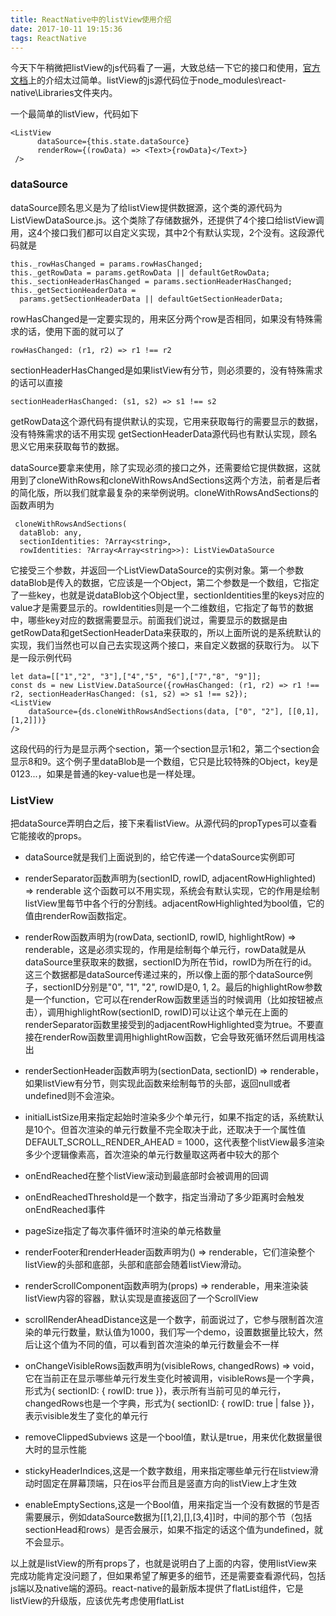 ```yaml
---
title: ReactNative中的listView使用介绍
date: 2017-10-11 19:15:36
tags: ReactNative
---
```

今天下午稍微把listView的js代码看了一遍，大致总结一下它的接口和使用，[官方文档](https://reactnative.cn/docs/0.43/using-a-listview.html#content)上的介绍太过简单。listView的js源代码位于node_modules\react-native\Libraries文件夹内。

一个最简单的listView，代码如下

	<ListView
          dataSource={this.state.dataSource}
          renderRow={(rowData) => <Text>{rowData}</Text>}
     />

### dataSource

dataSource顾名思义是为了给listView提供数据源，这个类的源代码为ListViewDataSource.js。这个类除了存储数据外，还提供了4个接口给listView调用，这4个接口我们都可以自定义实现，其中2个有默认实现，2个没有。这段源代码就是

	this._rowHasChanged = params.rowHasChanged;
    this._getRowData = params.getRowData || defaultGetRowData;
    this._sectionHeaderHasChanged = params.sectionHeaderHasChanged;
    this._getSectionHeaderData =
      params.getSectionHeaderData || defaultGetSectionHeaderData;

rowHasChanged是一定要实现的，用来区分两个row是否相同，如果没有特殊需求的话，使用下面的就可以了
	
	rowHasChanged: (r1, r2) => r1 !== r2
sectionHeaderHasChanged是如果listView有分节，则必须要的，没有特殊需求的话可以直接

	sectionHeaderHasChanged: (s1, s2) => s1 !== s2
getRowData这个源代码有提供默认的实现，它用来获取每行的需要显示的数据，没有特殊需求的话不用实现
getSectionHeaderData源代码也有默认实现，顾名思义它用来获取每节的数据。

dataSource要拿来使用，除了实现必须的接口之外，还需要给它提供数据，这就用到了cloneWithRows和cloneWithRowsAndSections这两个方法，前者是后者的简化版，所以我们就拿最复杂的来举例说明。cloneWithRowsAndSections的函数声明为

	 cloneWithRowsAndSections(
      dataBlob: any,
      sectionIdentities: ?Array<string>,
      rowIdentities: ?Array<Array<string>>): ListViewDataSource
它接受三个参数，并返回一个ListViewDataSource的实例对象。第一个参数dataBlob是传入的数据，它应该是一个Object，第二个参数是一个数组，它指定了一些key，也就是说dataBlob这个Object里，sectionIdentities里的keys对应的value才是需要显示的。rowIdentities则是一个二维数组，它指定了每节的数据中，哪些key对应的数据需要显示。前面我们说过，需要显示的数据是由getRowData和getSectionHeaderData来获取的，所以上面所说的是系统默认的实现，我们当然也可以自己去实现这两个接口，来自定义数据的获取行为。 以下是一段示例代码
	
	let data=[["1","2", "3"],["4","5", "6"],["7","8", "9"]];
	const ds = new ListView.DataSource({rowHasChanged: (r1, r2) => r1 !== r2, sectionHeaderHasChanged: (s1, s2) => s1 !== s2});
	<ListView
    	dataSource={ds.cloneWithRowsAndSections(data, ["0", "2"], [[0,1], [1,2]])}
	/>
这段代码的行为是显示两个section，第一个section显示1和2，第二个section会显示8和9。这个例子里dataBlob是一个数组，它只是比较特殊的Object，key是0123...，如果是普通的key-value也是一样处理。

### ListView

把dataSource弄明白之后，接下来看listView。从源代码的propTypes可以查看它能接收的props。

- dataSource就是我们上面说到的，给它传递一个dataSource实例即可

- renderSeparator函数声明为(sectionID, rowID, adjacentRowHighlighted) => renderable
这个函数可以不用实现，系统会有默认实现，它的作用是绘制listView里每节中各个行的分割线。adjacentRowHighlighted为bool值，它的值由renderRow函数指定。

- renderRow函数声明为(rowData, sectionID, rowID, highlightRow) => renderable，这是必须实现的，作用是绘制每个单元行，rowData就是从dataSource里获取来的数据，sectionID为所在节id，rowID为所在行的id。这三个数据都是dataSource传递过来的，所以像上面的那个dataSource例子，sectionID分别是"0", "1", "2", rowID是0, 1, 2。最后的highlightRow参数是一个function，它可以在renderRow函数里适当的时候调用（比如按钮被点击），调用highlightRow(sectionID, rowID)可以让这个单元在上面的renderSeparator函数里接受到的adjacentRowHighlighted变为true。不要直接在renderRow函数里调用highlightRow函数，它会导致死循环然后调用栈溢出

- renderSectionHeader函数声明为(sectionData, sectionID) => renderable，如果listView有分节，则实现此函数来绘制每节的头部，返回null或者undefined则不会渲染。

- initialListSize用来指定起始时渲染多少个单元行，如果不指定的话，系统默认是10个。但首次渲染的单元行数量不完全取决于此，还取决于一个属性值DEFAULT_SCROLL_RENDER_AHEAD = 1000，这代表整个listView最多渲染多少个逻辑像素高，首次渲染的单元行数量取这两者中较大的那个

- onEndReached在整个listView滚动到最底部时会被调用的回调

- onEndReachedThreshold是一个数字，指定当滑动了多少距离时会触发onEndReached事件

- pageSize指定了每次事件循环时渲染的单元格数量

- renderFooter和renderHeader函数声明为() => renderable，它们渲染整个listView的头部和底部，头部和底部会随着listView滑动。

- renderScrollComponent函数声明为(props) => renderable，用来渲染装listView内容的容器，默认实现是直接返回了一个ScrollView

- scrollRenderAheadDistance这是一个数字，前面说过了，它参与限制首次渲染的单元行数量，默认值为1000，我们写一个demo，设置数据量比较大，然后让这个值为不同的值，可以看到首次渲染的单元行数量会不一样

- onChangeVisibleRows函数声明为(visibleRows, changedRows) => void，它在当前正在显示哪些单元行发生变化时被调用，visibleRows是一个字典，形式为{ sectionID: { rowID: true }}，表示所有当前可见的单元行，changedRows也是一个字典，形式为{ sectionID: { rowID: true | false }}，表示visible发生了变化的单元行

- removeClippedSubviews 这是一个bool值，默认是true，用来优化数据量很大时的显示性能

- stickyHeaderIndices,这是一个数字数组，用来指定哪些单元行在listview滑动时固定在屏幕顶端，只在ios平台而且是竖直方向的listView上才生效

- enableEmptySections,这是一个Bool值，用来指定当一个没有数据的节是否需要展示，例如dataSource数据为[[1,2],[],[3,4]]时，中间的那个节（包括sectionHead和rows）是否会展示，如果不指定的话这个值为undefined，就不会显示。

以上就是listView的所有props了，也就是说明白了上面的内容，使用listView来完成功能肯定没问题了，但如果希望了解更多的细节，还是需要查看源代码，包括js端以及native端的源码。react-native的最新版本提供了flatList组件，它是listView的升级版，应该优先考虑使用flatList